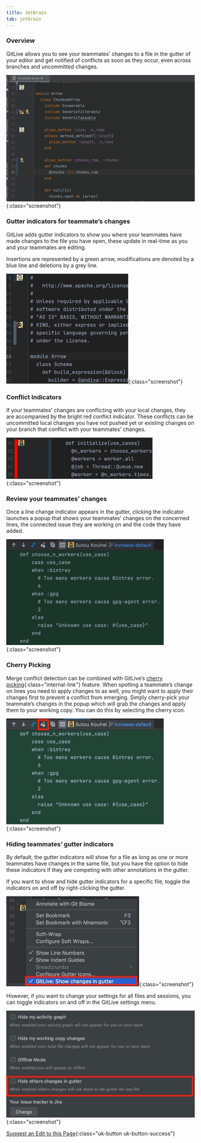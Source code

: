 ```yaml
---
title: JetBrain
tab: jetbrain
---
```


### Overview

GitLive allows you to see your teammates' changes to a file in the gutter of your editor and get notified of conflicts as soon as they occur, even across branches and uncommitted changes.

![jetbrains Gutter](/uploads/jetbrains-gutter-cherry-pick.gif "jetbrains Gutter"){:class="screenshot"}
### Gutter indicators for teammate’s changes
GitLive adds gutter indicators to show you where your teammates have made changes to the file you have open, these update in real-time as you and your teammates are editing.

Insertions are represented by a green arrow, modifications are denoted by a blue line and deletions by a  grey line.

![jetbrains Gutter](/uploads/jetbrains-gutter-teammate.jpg "jetbrains Gutter"){:class="screenshot"}

### Conflict Indicators
If your teammates' changes are conflicting with your local changes, they are accompanied by the bright red conflict indicator. These conflicts can be uncommitted local changes you have not pushed yet or existing changes on your branch that conflict with your teammates' changes.

![jetbrains Red Gutter](/uploads/jetbrains-red-gutter.jpg "jetbrains Red Gutter"){:class="screenshot"}


### Review your teammates’ changes
Once a line change indicator appears in the gutter, clicking the indicator launches a popup that shows your teammates' changes on the concerned lines, the connected issue they are working on and the code they have added.

![jetbrains Gutter Popup](/uploads/jetbrains-gutter-popup.jpg "jetbrains Gutter Popup"){:class="screenshot"}

### Cherry Picking
Merge conflict detection can be combined with GitLive’s [cherry picking](/docs/cherrypicking){:class="internal-link"} feature. When spotting a teammate’s change on lines you need to apply changes to as well, you might want to apply their changes first to prevent a conflict from emerging. Simply cherry-pick your teammate’s changes in the popup which will grab the changes and apply them to your working copy. You can do this by selecting the cherry icon.

![jetbrains Gutter Cherry Pick](/uploads/jetbrains-gutter-cherry-pick.jpeg "jetbrains Gutter Cherry Pick"){:class="screenshot"}

### Hiding teammates’ gutter indicators
By default, the gutter indicators will show for a file as long as one or more teammates have changes in the same file, but you have the option to hide these indicators if they are competing with other annotations in the gutter.

If you want to show and hide gutter indicators for a specific file, toggle the indicators on and off by right-clicking the gutter.

![jetbrains Toggle](/uploads/jetbrains-toggle.jpeg "jetbrains Toggle"){:class="screenshot"}

However, if you want to change your settings for all files and sessions, you can toggle indicators on and off in the GitLive settings menu.

![jetbrains Hide Gutter](/uploads/jetbrains-hide-gutter.jpeg "jetbrains Hide Gutter"){:class="screenshot"}

[Suggest an Edit to this Page](https://github.com/GitLiveApp/GitLive/blob/master/_sections/merge-conflicts-jetbrains.md){:class="uk-button uk-button-success"}
